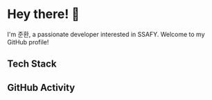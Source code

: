 <!-- 프로필 소개 -->
# Hey there! 👋
I'm 준환, a passionate developer interested in SSAFY. Welcome to my GitHub profile!

<!-- 기술 스택 -->
## Tech Stack

<!-- GitHub 활동 -->
## GitHub Activity

